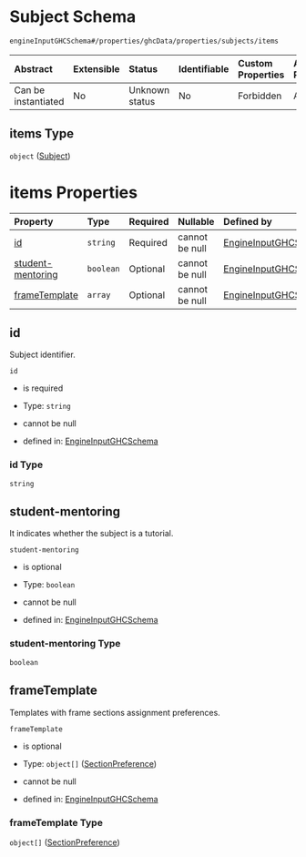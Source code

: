 # Subject Schema

```txt
engineInputGHCSchema#/properties/ghcData/properties/subjects/items
```



| Abstract            | Extensible | Status         | Identifiable | Custom Properties | Additional Properties | Access Restrictions | Defined In                                                        |
| :------------------ | :--------- | :------------- | :----------- | :---------------- | :-------------------- | :------------------ | :---------------------------------------------------------------- |
| Can be instantiated | No         | Unknown status | No           | Forbidden         | Allowed               | none                | [ghc.schema.json*](../out/ghc.schema.json "open original schema") |

## items Type

`object` ([Subject](ghc-properties-ghcdata-properties-subjects-subject.md))

# items Properties

| Property                                | Type      | Required | Nullable       | Defined by                                                                                                                                                                                                   |
| :-------------------------------------- | :-------- | :------- | :------------- | :----------------------------------------------------------------------------------------------------------------------------------------------------------------------------------------------------------- |
| [id](#id)                               | `string`  | Required | cannot be null | [EngineInputGHCSchema](ghc-properties-ghcdata-properties-subjects-subject-properties-id.md "engineInputGHCSchema#/properties/ghcData/properties/subjects/items/properties/id")                               |
| [student-mentoring](#student-mentoring) | `boolean` | Optional | cannot be null | [EngineInputGHCSchema](ghc-properties-ghcdata-properties-subjects-subject-properties-student-mentoring.md "engineInputGHCSchema#/properties/ghcData/properties/subjects/items/properties/student-mentoring") |
| [frameTemplate](#frametemplate)         | `array`   | Optional | cannot be null | [EngineInputGHCSchema](ghc-definitions-frametemplate.md "engineInputGHCSchema#/properties/ghcData/properties/subjects/items/properties/frameTemplate")                                                       |

## id

Subject identifier.

`id`

*   is required

*   Type: `string`

*   cannot be null

*   defined in: [EngineInputGHCSchema](ghc-properties-ghcdata-properties-subjects-subject-properties-id.md "engineInputGHCSchema#/properties/ghcData/properties/subjects/items/properties/id")

### id Type

`string`

## student-mentoring

It indicates whether the subject is a tutorial.

`student-mentoring`

*   is optional

*   Type: `boolean`

*   cannot be null

*   defined in: [EngineInputGHCSchema](ghc-properties-ghcdata-properties-subjects-subject-properties-student-mentoring.md "engineInputGHCSchema#/properties/ghcData/properties/subjects/items/properties/student-mentoring")

### student-mentoring Type

`boolean`

## frameTemplate

Templates with frame sections assignment preferences.

`frameTemplate`

*   is optional

*   Type: `object[]` ([SectionPreference](ghc-definitions-frametemplate-sectionpreference.md))

*   cannot be null

*   defined in: [EngineInputGHCSchema](ghc-definitions-frametemplate.md "engineInputGHCSchema#/properties/ghcData/properties/subjects/items/properties/frameTemplate")

### frameTemplate Type

`object[]` ([SectionPreference](ghc-definitions-frametemplate-sectionpreference.md))
